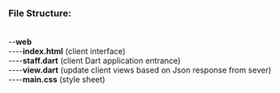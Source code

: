<h3>File Structure:</h3>

<br>--<b>web</b>
<br>----<b>index.html</b>    (client interface) 
<br>----<b>staff.dart</b>    (client Dart application entrance)
<br>----<b>view.dart</b>     (update client views based on Json response from sever)
<br>----<b>main.css</b>      (style sheet)